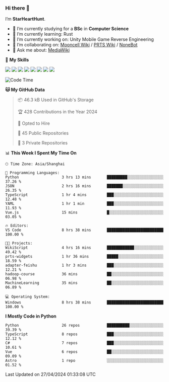 ### Hi there 👋

I’m **StarHeartHunt**.

- 🏫 I’m currently studying for a **BSc** in **Computer Science**
- 🌱 I’m currently learning: Rust
- 🔭 I’m currently working on: Unity Mobile Game Reverse Engineering
- 👯 I’m collaborating on: [Mooncell Wiki](https://fgo.wiki/) / [PRTS Wiki](http://prts.wiki/) / [NoneBot](https://github.com/nonebot)
- 💬 Ask me about: [MediaWiki](https://www.mediawiki.org)

🌟 **My Skills**

![](https://img.shields.io/badge/-Python-3e74a2?style=flat-square&logo=Python&logoColor=fff)
![](https://img.shields.io/badge/-Node.js-339933?style=flat-square&logo=node.js&logoColor=fff)
![](https://img.shields.io/badge/-Vue-4fc08d?style=flat-square&logo=vue.js&logoColor=fff)
![](https://img.shields.io/badge/-React-2d98ce?style=flat-square&logo=React&logoColor=fff)
![](https://img.shields.io/badge/-TypeScript-3178C6?style=flat-square&logo=TypeScript&logoColor=fff)
![](https://img.shields.io/badge/-Docker-2496ED?style=flat-square&logo=Docker&logoColor=fff)
![](https://img.shields.io/badge/-Linux-000000?style=flat-square&logo=Linux&logoColor=fff)
![](https://img.shields.io/badge/-Dotnet-512bd4?style=flat-square&logo=.net&logoColor=fff)

<!--START_SECTION:waka-->
![Code Time](http://img.shields.io/badge/Code%20Time-988%20hrs%2039%20mins-blue)

**🐱 My GitHub Data** 

> 📦 46.3 kB Used in GitHub's Storage 
 > 
> 🏆 428 Contributions in the Year 2024
 > 
> 💼 Opted to Hire
 > 
> 📜 45 Public Repositories 
 > 
> 🔑 3 Private Repositories 
 > 
📊 **This Week I Spent My Time On** 

```text
🕑︎ Time Zone: Asia/Shanghai

💬 Programming Languages: 
Python                   3 hrs 13 mins       █████████░░░░░░░░░░░░░░░░   37.26 % 
JSON                     2 hrs 16 mins       ███████░░░░░░░░░░░░░░░░░░   26.35 % 
TypeScript               1 hr 4 mins         ███░░░░░░░░░░░░░░░░░░░░░░   12.48 % 
YAML                     1 hr 1 min          ███░░░░░░░░░░░░░░░░░░░░░░   11.93 % 
Vue.js                   15 mins             █░░░░░░░░░░░░░░░░░░░░░░░░   03.05 % 

🔥 Editors: 
VS Code                  8 hrs 38 mins       █████████████████████████   100.00 % 

🐱‍💻 Projects: 
WikiScript               4 hrs 16 mins       ████████████░░░░░░░░░░░░░   49.42 % 
prts-widgets             1 hr 36 mins        █████░░░░░░░░░░░░░░░░░░░░   18.59 % 
adapter-feishu           1 hr 3 mins         ███░░░░░░░░░░░░░░░░░░░░░░   12.21 % 
hadoop-course            36 mins             ██░░░░░░░░░░░░░░░░░░░░░░░   06.98 % 
MachineLearning          35 mins             ██░░░░░░░░░░░░░░░░░░░░░░░   06.89 % 

💻 Operating System: 
Windows                  8 hrs 38 mins       █████████████████████████   100.00 % 
```

**I Mostly Code in Python** 

```text
Python                   26 repos            ██████████░░░░░░░░░░░░░░░   39.39 % 
TypeScript               8 repos             ███░░░░░░░░░░░░░░░░░░░░░░   12.12 % 
C#                       7 repos             ███░░░░░░░░░░░░░░░░░░░░░░   10.61 % 
Vue                      6 repos             ██░░░░░░░░░░░░░░░░░░░░░░░   09.09 % 
Astro                    1 repo              ░░░░░░░░░░░░░░░░░░░░░░░░░   01.52 % 
```




 Last Updated on 27/04/2024 01:33:08 UTC
<!--END_SECTION:waka-->
